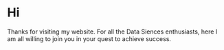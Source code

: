 # Hi

Thanks for visiting my website. 
For all the Data Siences enthusiasts, here I am all willing to join you in your quest to achieve success.
